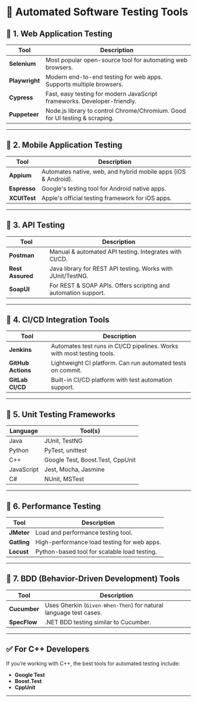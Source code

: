# 🔧 Automated Software Testing Tools

## 🔹 1. Web Application Testing

| Tool         | Description                                                                 |
|--------------|-----------------------------------------------------------------------------|
| **Selenium** | Most popular open-source tool for automating web browsers.                  |
| **Playwright** | Modern end-to-end testing for web apps. Supports multiple browsers.       |
| **Cypress**  | Fast, easy testing for modern JavaScript frameworks. Developer-friendly.    |
| **Puppeteer**| Node.js library to control Chrome/Chromium. Good for UI testing & scraping. |

---

## 🔹 2. Mobile Application Testing

| Tool         | Description                                                                 |
|--------------|-----------------------------------------------------------------------------|
| **Appium**   | Automates native, web, and hybrid mobile apps (iOS & Android).              |
| **Espresso** | Google's testing tool for Android native apps.                              |
| **XCUITest** | Apple's official testing framework for iOS apps.                            |

---

## 🔹 3. API Testing

| Tool         | Description                                                                 |
|--------------|-----------------------------------------------------------------------------|
| **Postman**  | Manual & automated API testing. Integrates with CI/CD.                      |
| **Rest Assured** | Java library for REST API testing. Works with JUnit/TestNG.             |
| **SoapUI**   | For REST & SOAP APIs. Offers scripting and automation support.              |

---

## 🔹 4. CI/CD Integration Tools

| Tool           | Description                                                               |
|----------------|---------------------------------------------------------------------------|
| **Jenkins**    | Automates test runs in CI/CD pipelines. Works with most testing tools.    |
| **GitHub Actions** | Lightweight CI platform. Can run automated tests on commit.           |
| **GitLab CI/CD** | Built-in CI/CD platform with test automation support.                   |

---

## 🔹 5. Unit Testing Frameworks

| Language   | Tool(s)                                   |
|------------|-------------------------------------------|
| Java       | JUnit, TestNG                             |
| Python     | PyTest, unittest                          |
| C++        | Google Test, Boost.Test, CppUnit          |
| JavaScript | Jest, Mocha, Jasmine                      |
| C#         | NUnit, MSTest                             |

---

## 🔹 6. Performance Testing

| Tool         | Description                                                                 |
|--------------|-----------------------------------------------------------------------------|
| **JMeter**   | Load and performance testing tool.                                           |
| **Gatling**  | High-performance load testing for web apps.                                 |
| **Locust**   | Python-based tool for scalable load testing.                                |

---

## 🔹 7. BDD (Behavior-Driven Development) Tools

| Tool         | Description                                                                 |
|--------------|-----------------------------------------------------------------------------|
| **Cucumber** | Uses Gherkin (`Given-When-Then`) for natural language test cases.           |
| **SpecFlow** | .NET BDD testing similar to Cucumber.                                       |

---

## ✅ For C++ Developers

If you’re working with C++, the best tools for automated testing include:

- **Google Test**
- **Boost.Test**
- **CppUnit**

---

